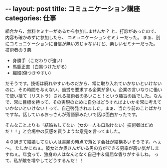 --
layout: post
title: コミュニケーション講座
categories: 仕事
--

組合から、無料セミナーがあるから参加しませんか？
と、打診があったので、内容も確かめずに参加したら、
コミュニケーションセミナーだった。
まぁ、別にコミュニケーションに自信が無い方じゃないけど、楽しいセミナーだった。
技術者の３悪

* 身勝手（こだわりが強い）
* 馬鹿正直（白黒つけたがる）
* 繊細(傷つきやすい）

だそうです。技術は廃れやすいものだから、常に取り入れていかないといけないのに、その時間を与えない、過労を要求する企業が多い。企業の言いなりに働いて使い捨て（リストラ）される技術者の多いこと！という趣旨の話でした。なんで、常に目標を持って、その実現のために自分はどうすればよいかを常に考えていかないといけない！って、自己啓発されました。まぁ、当たり前のことばかりですな。話しているおっさんが落語家みたいで話は面白かったです。

そんなことよりも「結婚もしてない（女の一人も口説けない）技術者はだめだ！！」と会場中の反感を買うような意見を言ってました。

４０過ぎて結婚してない人は書類の時点で落とす会社が結構多いそうです。へぇ～。
たしかにねぇ。彼女とか奥さんがいる男の方ができる男率が高い気がしますねぇ。年食って、独身の人はなんとなく自己中＆偏屈な香りがするしね。
って、私が敵を増やしてどうするんだ！！

